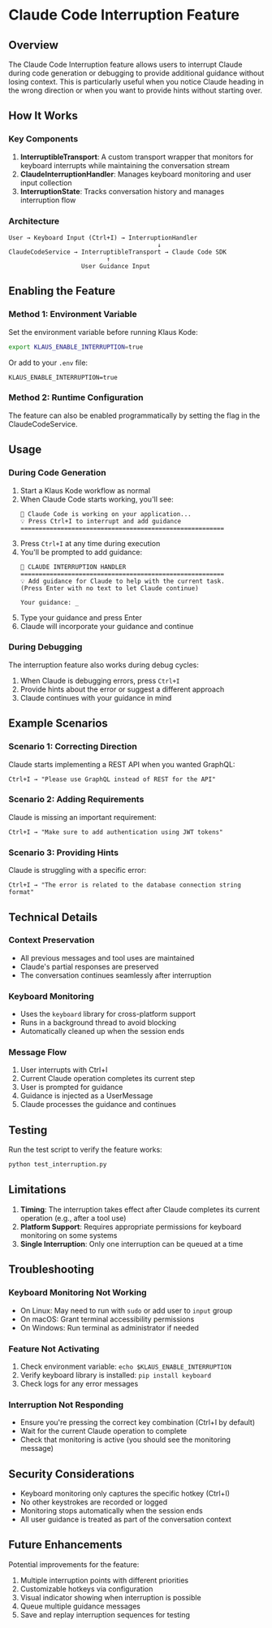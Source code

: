 # Claude Code Interruption Feature

## Overview
The Claude Code Interruption feature allows users to interrupt Claude during code generation or debugging to provide additional guidance without losing context. This is particularly useful when you notice Claude heading in the wrong direction or when you want to provide hints without starting over.

## How It Works

### Key Components

1. **InterruptibleTransport**: A custom transport wrapper that monitors for keyboard interrupts while maintaining the conversation stream
2. **ClaudeInterruptionHandler**: Manages keyboard monitoring and user input collection
3. **InterruptionState**: Tracks conversation history and manages interruption flow

### Architecture

```
User → Keyboard Input (Ctrl+I) → InterruptionHandler
                                         ↓
ClaudeCodeService → InterruptibleTransport → Claude Code SDK
                           ↑
                    User Guidance Input
```

## Enabling the Feature

### Method 1: Environment Variable
Set the environment variable before running Klaus Kode:
```bash
export KLAUS_ENABLE_INTERRUPTION=true
```

Or add to your `.env` file:
```env
KLAUS_ENABLE_INTERRUPTION=true
```

### Method 2: Runtime Configuration
The feature can also be enabled programmatically by setting the flag in the ClaudeCodeService.

## Usage

### During Code Generation
1. Start a Klaus Kode workflow as normal
2. When Claude Code starts working, you'll see:
   ```
   📝 Claude Code is working on your application...
   💡 Press Ctrl+I to interrupt and add guidance
   ========================================================
   ```
3. Press `Ctrl+I` at any time during execution
4. You'll be prompted to add guidance:
   ```
   🔄 CLAUDE INTERRUPTION HANDLER
   ========================================================
   💡 Add guidance for Claude to help with the current task.
   (Press Enter with no text to let Claude continue)

   Your guidance: _
   ```
5. Type your guidance and press Enter
6. Claude will incorporate your guidance and continue

### During Debugging
The interruption feature also works during debug cycles:
1. When Claude is debugging errors, press `Ctrl+I`
2. Provide hints about the error or suggest a different approach
3. Claude continues with your guidance in mind

## Example Scenarios

### Scenario 1: Correcting Direction
Claude starts implementing a REST API when you wanted GraphQL:
```
Ctrl+I → "Please use GraphQL instead of REST for the API"
```

### Scenario 2: Adding Requirements
Claude is missing an important requirement:
```
Ctrl+I → "Make sure to add authentication using JWT tokens"
```

### Scenario 3: Providing Hints
Claude is struggling with a specific error:
```
Ctrl+I → "The error is related to the database connection string format"
```

## Technical Details

### Context Preservation
- All previous messages and tool uses are maintained
- Claude's partial responses are preserved
- The conversation continues seamlessly after interruption

### Keyboard Monitoring
- Uses the `keyboard` library for cross-platform support
- Runs in a background thread to avoid blocking
- Automatically cleaned up when the session ends

### Message Flow
1. User interrupts with Ctrl+I
2. Current Claude operation completes its current step
3. User is prompted for guidance
4. Guidance is injected as a UserMessage
5. Claude processes the guidance and continues

## Testing

Run the test script to verify the feature works:
```bash
python test_interruption.py
```

## Limitations

1. **Timing**: The interruption takes effect after Claude completes its current operation (e.g., after a tool use)
2. **Platform Support**: Requires appropriate permissions for keyboard monitoring on some systems
3. **Single Interruption**: Only one interruption can be queued at a time

## Troubleshooting

### Keyboard Monitoring Not Working
- On Linux: May need to run with `sudo` or add user to `input` group
- On macOS: Grant terminal accessibility permissions
- On Windows: Run terminal as administrator if needed

### Feature Not Activating
1. Check environment variable: `echo $KLAUS_ENABLE_INTERRUPTION`
2. Verify keyboard library is installed: `pip install keyboard`
3. Check logs for any error messages

### Interruption Not Responding
- Ensure you're pressing the correct key combination (Ctrl+I by default)
- Wait for the current Claude operation to complete
- Check that monitoring is active (you should see the monitoring message)

## Security Considerations

- Keyboard monitoring only captures the specific hotkey (Ctrl+I)
- No other keystrokes are recorded or logged
- Monitoring stops automatically when the session ends
- All user guidance is treated as part of the conversation context

## Future Enhancements

Potential improvements for the feature:
1. Multiple interruption points with different priorities
2. Customizable hotkeys via configuration
3. Visual indicator showing when interruption is possible
4. Queue multiple guidance messages
5. Save and replay interruption sequences for testing